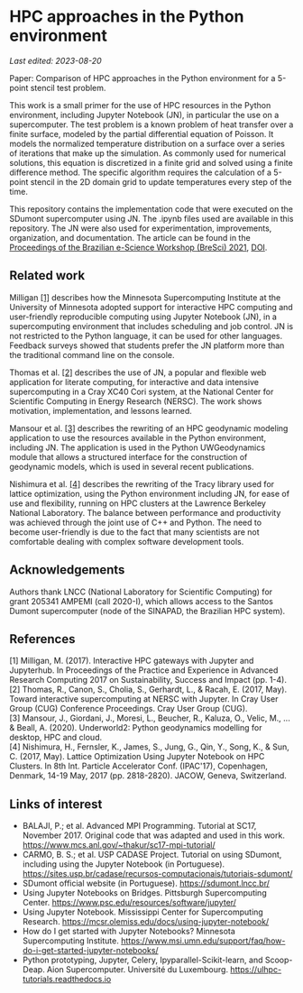 # HPC approaches in the Python environment

*Last edited: 2023-08-20*

Paper: Comparison of HPC approaches in the Python environment for a 5-point stencil test problem.

This work is a small primer for the use of HPC resources in the Python environment, including Jupyter Notebook (JN), in particular the use on a supercomputer. The test problem is a known problem of heat transfer over a finite surface, modeled by the partial differential equation of Poisson. It models the normalized temperature distribution on a surface over a series of iterations that make up the simulation. As commonly used for numerical solutions, this equation is discretized in a finite grid and solved using a finite difference method. The specific algorithm requires the calculation of a 5-point stencil in the 2D domain grid to update temperatures every step of the time.

This repository contains the implementation code that were executed on the SDumont supercomputer using JN. The .ipynb files used are available in this repository. The JN were also used for experimentation, improvements, organization, and  documentation. The article can be found in the [Proceedings of the Brazilian e-Science Workshop (BreSci) 2021](https://sol.sbc.org.br/index.php/bresci/issue/view/759), [DOI](http://doi.org/10.5753/bresci.2021.15786).

## Related work

Milligan [[1]](#1) describes how the Minnesota Supercomputing Institute at the University of Minnesota adopted support for interactive HPC computing and user-friendly reproducible computing using Jupyter Notebook (JN), in a supercomputing environment that includes scheduling and job control. JN is not restricted to the Python language, it can be used for other languages. Feedback surveys showed that students prefer the JN platform more than the traditional command line on the console.

Thomas et al. [[2]](#2) describes the use of JN, a popular and flexible web application for literate computing, for interactive and data intensive supercomputing in a Cray XC40 Cori system, at the National Center for Scientific Computing in Energy Research (NERSC). The work shows motivation, implementation, and lessons learned.

Mansour et al. [[3]](#3) describes the rewriting of an HPC geodynamic modeling application to use the resources available in the Python environment, including JN. The application is used in the Python UWGeodynamics module that allows a structured interface for the construction of geodynamic models, which is used in several recent publications.

Nishimura et al. [[4]](#4) describes the rewriting of the Tracy library used for lattice optimization, using the Python environment including JN, for ease of use and flexibility, running on HPC clusters at the Lawrence Berkeley National Laboratory. The balance between performance and productivity was achieved through the joint use of C++ and Python. The need to become user-friendly is due to the fact that many scientists are not comfortable dealing with complex software development tools.

## Acknowledgements

Authors thank LNCC (National Laboratory for Scientific Computing) for grant 205341 AMPEMI (call 2020-I), which allows access to the Santos Dumont supercomputer (node of the SINAPAD, the Brazilian HPC system).

## References

<span id="1">[1] Milligan, M. (2017). Interactive HPC gateways with Jupyter and Jupyterhub. In Proceedings of the Practice and Experience in Advanced Research Computing 2017 on Sustainability, Success and Impact (pp. 1-4).</span>  
<span id="2">[2] Thomas, R., Canon, S., Cholia, S., Gerhardt, L., & Racah, E. (2017, May). Toward interactive supercomputing at NERSC with Jupyter. In Cray User Group (CUG) Conference Proceedings. Cray User Group (CUG).</span>  
<span id="3">[3] Mansour, J., Giordani, J., Moresi, L., Beucher, R., Kaluza, O., Velic, M., ... & Beall, A. (2020). Underworld2: Python geodynamics modelling for desktop, HPC and cloud. </span>  
<span id="4">[4] Nishimura, H., Fernsler, K., James, S., Jung, G., Qin, Y., Song, K., & Sun, C. (2017, May). Lattice Optimization Using Jupyter Notebook on HPC Clusters. In 8th Int. Particle Accelerator Conf. (IPAC'17), Copenhagen, Denmark, 14-19 May, 2017 (pp. 2818-2820). JACOW, Geneva, Switzerland. </span>

## Links of interest

* BALAJI, P.; et al. Advanced MPI Programming. Tutorial at SC17, November 2017. Original code that was adapted and used in this work. <https://www.mcs.anl.gov/~thakur/sc17-mpi-tutorial/>
* CARMO, B. S.; et al. USP CADASE Project. Tutorial on using SDumont, including using the Jupyter Notebook (in Portuguese). <https://sites.usp.br/cadase/recursos-computacionais/tutoriais-sdumont/>
* SDumont official website (in Portuguese). <https://sdumont.lncc.br/>
* Using Jupyter Notebooks on Bridges. Pittsburgh Supercomputing Center. <https://www.psc.edu/resources/software/jupyter/>
* Using Jupyter Notebook. Mississippi Center for Supercomputing Research. <https://mcsr.olemiss.edu/docs/using-jupyter-notebook/>
* How do I get started with Jupyter Notebooks? Minnesota Supercomputing Institute. <https://www.msi.umn.edu/support/faq/how-do-i-get-started-jupyter-notebooks/>
* Python prototyping, Jupyter, Celery, Ipyparallel-Scikit-learn, and Scoop-Deap. Aion Supercomputer. Université du Luxembourg. <https://ulhpc-tutorials.readthedocs.io>

